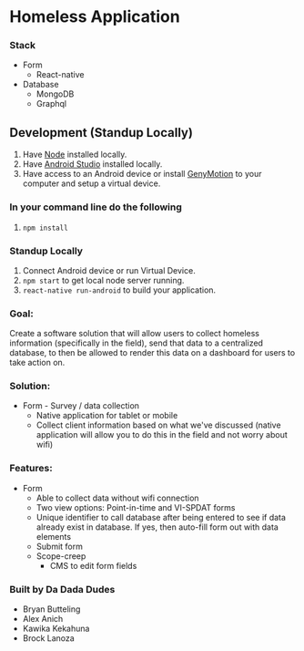 # Homeless Application

### Stack
 - Form
   - React-native
 - Database
   - MongoDB
   - Graphql

## Development (Standup Locally)
1. Have [Node](https://nodejs.org/) installed locally.
2. Have [Android Studio](https://developer.android.com/studio/install.html) installed locally.
3. Have access to an Android device or install [GenyMotion](https://www.genymotion.com/account/login/) to your computer and setup a virtual device.

### In your command line do the following
1. `npm install`

### Standup Locally
1. Connect Android device or run Virtual Device.
2. `npm start` to get local node server running.
3. `react-native run-android` to build your application.

### Goal:
Create a software solution that will allow users to collect homeless information (specifically in the field), send that data to a centralized database, to then be allowed to render this data on a dashboard for users to take action on.

### Solution:
- Form - Survey / data collection
  - Native application for tablet or mobile
  - Collect client information based on what we've discussed (native application will allow you to do this in the field and not worry about wifi)

### Features:
 - Form
    - Able to collect data without wifi connection
    - Two view options: Point-in-time and VI-SPDAT forms
    - Unique identifier to call database after being entered to see if data already exist in database. If yes, then auto-fill form out with data elements
    - Submit form
    - Scope-creep
       - CMS to edit form fields

### Built by Da Dada Dudes
- Bryan Butteling
- Alex Anich
- Kawika Kekahuna
- Brock Lanoza